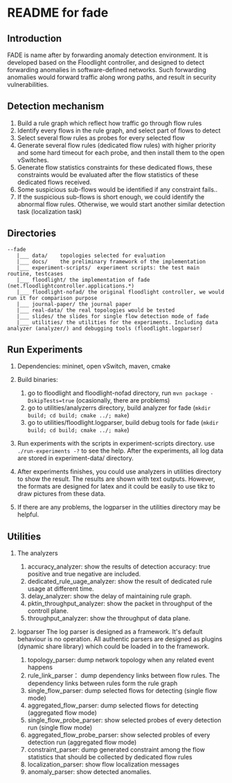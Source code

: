 # README for fade

## Introduction
FADE is name after by forwarding anomaly detection environment.
It is developed based on the Floodlight controller, and designed to detect forwarding anomalies in software-defined networks.
Such forwarding anomalies would forward traffic along wrong paths, and result in security vulnerabilities.

## Detection mechanism
1. Build a rule graph which reflect how traffic go through flow rules
2. Identify every flows in the rule graph, and select part of flows to detect
3. Select several flow rules as probes for every selected flow
4. Generate several flow rules (dedicated flow rules) with higher priority and some hard timeout for each probe, and then install them to the open vSwitches.
5. Generate flow statistics constraints for these dedicated flows, these constraints would be evaluated after the flow statistics of these dedicated flows received.
6. Some suspicious sub-flows would be identified if any constraint fails..
7. If the suspicious sub-flows is short enough, we could identify the abnormal flow rules. Otherwise, we would start another similar detection task (localization task)

## Directories

```
--fade
   |___ data/    topologies selected for evaluation
   |___ docs/    the preliminary framework of the implementation
   |___ experiment-scripts/  experiment scripts: the test main routine, testcases
   |___ floodlight/ the implementation of fade (net.floodlightcontroller.applications.*)
   |___ floodlight-nofad/ the original floodlight controller, we would run it for comparison purpose
   |___ journal-paper/ the journal paper
   |___ real-data/ the real topologies would be tested
   |___ slides/ the slides for single flow detection mode of fade
   |___ utilities/ the utilities for the experiments. Including data analyzer (analyzer/) and debugging tools (floodlight.logparser)
```

## Run Experiments

1. Dependencies: mininet, open vSwitch, maven, cmake
2. Build binaries:

   1. go to floodlight and floodlight-nofad directory, run ```mvn package -DskipTests=true``` (ocasionally, there are problems)
   2. go to utilities/analyzerrs directory, build analyzer for fade (```mkdir build; cd build; cmake ../; make```)
   3. go to utilities/floodlight.logparser, build debug tools for fade (```mkdir build; cd build; cmake ../; make```)
   
3. Run experiments with the scripts in experiment-scripts directory. use ```./run-experiments -?``` to see the help. After the experiments, all log data are stored in experiment-data/ directory.
4. After experiments finishes, you could use analyzers in utilities directory to show the result. The results are shown with text outputs. However, the formats are designed for latex and it could be easily to use tikz to draw pictures from these data.
5. If there are any problems, the logparser in the utilities directory may be helpful.

## Utilities
1. The analyzers

    1. accuracy_analyzer: show the results of detection accuracy: true positive and true negative are included.
    2. dedicated_rule_uage_analyzer: show the result of dedicated rule usage at different time.
    3. delay_analyzer: show the delay of maintaining rule graph.
    4. pktin_throughput_analyzer: show the packet in throughput of the controll plane.
    5. throughput_analyzer: show the throughput of data plane.

2. logparser
    The log parser is designed as a framework. It's default behaviour is no operation.
    All authentic parsers are designed as plugins (dynamic share library) which could be loaded in to the framework.

     1. topology_parser: dump network topology when any related event happens
     2. rule_link_parser： dump dependency links between flow rules. The dependency links between rules form the rule graph
     3. single_flow_parser: dump selected  flows for detecting (single flow mode)
     4. aggregated_flow_parser: dump selected flows for detecting (aggregated flow mode)
     5. single_flow_probe_parser: show selected probes of every detection run (single flow mode)
     6. aggregated_flow_probe_parser: show selected probles of every detection run (aggregated flow mode)
     7. constraint_parser: dump generated constraint among the flow statistics that should be collected by dedicated flow rules
     8. localization_parser: show flow localization messages
     9. anomaly_parser: show detected anomalies.




